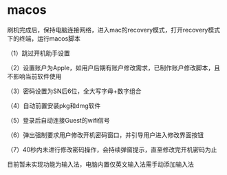 # macos

刷机完成后，保持电脑连接网络，进入mac的recovery模式，打开recovery模式下的终端，运行macos脚本

（1）跳过开机助手设置

（2）设置账户为Apple，如用户后期有账户修改需求，已制作账户修改脚本，且不影响当前软件使用

（3）密码设置为SN后6位，全大写字母+数字组合

（4）自动前置安装pkg和dmg软件

（5）登录后自动连接Guest的wifi信号

（6）弹出强制要求用户修改开机密码窗口，并引导用户进入修改界面按钮

（7）40秒内未进行修改密码操作，会持续弹窗提示，直至修改完开机密码为止

目前暂未实现功能为输入法，电脑内置仅英文输入法需手动添加输入法
